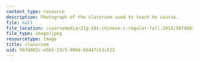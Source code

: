 ```yaml
---
content_type: resource
description: Photograph of the classroom used to teach he course.
file: null
file_location: /coursemedia/21g-101-chinese-i-regular-fall-2014/567d882ce5b523c5906db6447c51c522_1-2732.jpg
file_type: image/jpeg
resourcetype: Image
title: classroom
uid: 567d882c-e5b5-23c5-906d-b6447c51c522
---
```

